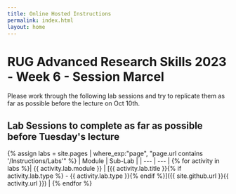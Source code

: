 ```yaml
---
title: Online Hosted Instructions
permalink: index.html
layout: home
---
```


# RUG Advanced Research Skills 2023 - Week 6 - Session Marcel

<!-- INSERT MULTIPLE RELATIONs / mULTIPLEX NETWORK HERE 
![image](../media/lab02a.png)
 -->

Please work through the following lab sessions and try to replicate them as far as possible before the lecture on Oct 10th.

## Lab Sessions to complete as far as possible before Tuesday's lecture

{% assign labs = site.pages | where_exp:"page", "page.url contains '/Instructions/Labs'" %}
| Module | Sub-Lab |
| --- | --- | 
{% for activity in labs  %}| {{ activity.lab.module }} | [{{ activity.lab.title }}{% if activity.lab.type %} - {{ activity.lab.type }}{% endif %}]({{ site.github.url }}{{ activity.url }}) |
{% endfor %}
